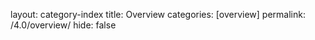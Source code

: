 layout: category-index
title: Overview
categories: [overview]
permalink: /4.0/overview/
hide: false



<!--stackedit_data:
eyJoaXN0b3J5IjpbLTgzNTY0NTA4MV19
-->